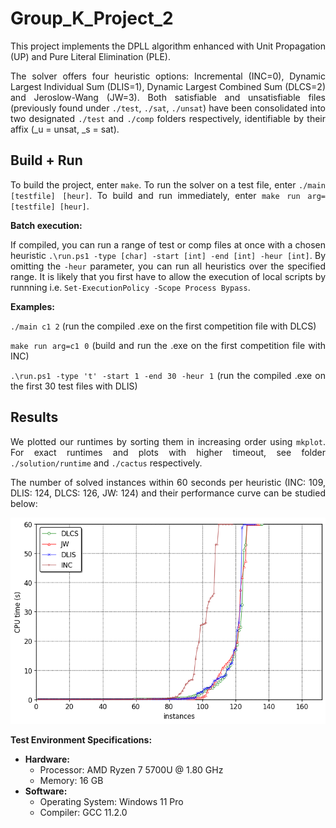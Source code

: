 <div style="text-align: justify;">

# Group_K_Project_2

This project implements the DPLL algorithm enhanced with Unit Propagation (UP) and Pure Literal Elimination (PLE).   
  
The solver offers four heuristic options: Incremental (INC=0), Dynamic Largest Individual Sum (DLIS=1), Dynamic Largest Combined Sum (DLCS=2) and Jeroslow-Wang (JW=3). Both satisfiable and unsatisfiable files (previously found under `./test`, `./sat`, `./unsat`) have been consolidated into two designated `./test` and `./comp` folders respectively, identifiable by their affix (_u = unsat, _s = sat).

## Build + Run
To build the project, enter `make`. To run the solver on a test file, enter `./main [testfile] [heur]`. To build and run immediately, enter `make run arg=[testfile] [heur]`. 

**Batch execution:**

If compiled, you can run a range of test or comp files at once with a chosen heuristic `.\run.ps1 -type [char] -start [int] -end [int] -heur [int]`. 
By omitting the `-heur` parameter, you can run all heuristics over the specified range. It is likely that you first have to allow the execution of local scripts by runnning i.e. `Set-ExecutionPolicy -Scope Process Bypass`.

**Examples:**

`./main c1 2` (run the compiled .exe on the first competition file with DLCS)
  
`make run arg=c1 0` (build and run the .exe on the first competition file with INC)

`.\run.ps1 -type 't' -start 1 -end 30 -heur 1` (run the compiled .exe on the first 30 test files with DLIS)

## Results

We plotted our runtimes by sorting them in increasing order using `mkplot`. For exact runtimes and plots with higher timeout, see folder `./solution/runtime` and `./cactus` respectively.

The number of solved instances within 60 seconds per heuristic (INC: 109, DLIS: 124, DLCS: 126, JW: 124) and their performance curve can be studied below:

![Alt text](cactus/cactusPlot60secs.png/?raw=true "Optional Title")

**Test Environment Specifications:**
- **Hardware:**
  - Processor: AMD Ryzen 7 5700U @ 1.80 GHz
  - Memory: 16 GB
- **Software:**
  - Operating System: Windows 11 Pro
  - Compiler: GCC 11.2.0

</div>







